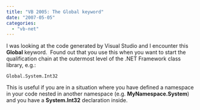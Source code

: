 ```yaml
---
title: "VB 2005: The Global keyword"
date: "2007-05-05"
categories: 
  - "vb-net"
---
```


I was looking at the code generated by Visual Studio and I encounter this **Global** keyword.  Found out that you use this when you want to start the qualification chain at the outermost level of the .NET Framework class library, e.g.:

    Global.System.Int32

This is useful if you are in a situation where you have defined a namespace in your code nested in another namespace (e.g. **MyNamespace.System**) and you have a **System.Int32** declaration inside.
